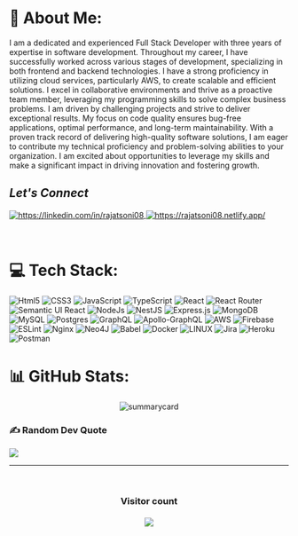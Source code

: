 # 💫 About Me:
I am a dedicated and experienced Full Stack Developer with three years of expertise in
software development. Throughout my career, I have successfully worked across various stages
of development, specializing in both frontend and backend technologies. I have a strong
proficiency in utilizing cloud services, particularly AWS, to create scalable and efficient
solutions.
I excel in collaborative environments and thrive as a proactive team member, leveraging my
programming skills to solve complex business problems. I am driven by challenging projects
and strive to deliver exceptional results. My focus on code quality ensures bug-free
applications, optimal performance, and long-term maintainability.
With a proven track record of delivering high-quality software solutions, I am eager to
contribute my technical proficiency and problem-solving abilities to your organization. I am
excited about opportunities to leverage my skills and make a significant impact in driving
innovation and fostering growth.



<h2><i>Let's Connect</i></h2>


<p align="left">
    <a href="https://linkedin.com/in/amrmuhamedd">
        <img align="center" src="https://img.shields.io/badge/LinkedIn-0077B5?style=for-the-badge&logo=linkedin&logoColor=white" alt="https://linkedin.com/in/rajatsoni08" />
    </a>
    <a href="https://www.amrmuhmedd.com/">
        <img align="center" src="https://img.shields.io/badge/Portfolio-18A303?style=for-the-badge&logo=ionic&logoColor=white" alt="https://rajatsoni08.netlify.app/" />
    </a>
</p>

<br>

# 💻 Tech Stack:
![Html5](https://img.shields.io/badge/HTML5-E34F26?style=for-the-badge&logo=html5&logoColor=white)
![CSS3](https://img.shields.io/badge/css3-%231572B6.svg?style=for-the-badge&logo=css3&logoColor=white)
 ![JavaScript](https://img.shields.io/badge/javascript-%23323330.svg?style=for-the-badge&logo=javascript&logoColor=%23F7DF1E)
 ![TypeScript](https://img.shields.io/badge/typescript-%23007ACC.svg?style=for-the-badge&logo=typescript&logoColor=white)
 ![React](https://img.shields.io/badge/react-%2320232a.svg?style=for-the-badge&logo=react&logoColor=%2361DAFB)
 ![React Router](https://img.shields.io/badge/React_Router-CA4245?style=for-the-badge&logo=react-router&logoColor=white)
 ![Semantic UI React](https://img.shields.io/badge/Semantic%20UI%20React-%2335BDB2.svg?style=for-the-badge&logo=SemanticUIReact&logoColor=white)
![NodeJs](https://img.shields.io/badge/Node.js-339933?style=for-the-badge&logo=nodedotjs&logoColor=white)
 ![NestJS](https://img.shields.io/badge/nestjs-%23E0234E.svg?style=for-the-badge&logo=nestjs&logoColor=white)
 ![Express.js](https://img.shields.io/badge/express.js-%23404d59.svg?style=for-the-badge&logo=express&logoColor=%2361DAFB)
 ![MongoDB](https://img.shields.io/badge/MongoDB-%234ea94b.svg?style=for-the-badge&logo=mongodb&logoColor=white) 
 ![MySQL](https://img.shields.io/badge/mysql-%2300f.svg?style=for-the-badge&logo=mysql&logoColor=white)
 ![Postgres](https://img.shields.io/badge/postgres-%23316192.svg?style=for-the-badge&logo=postgresql&logoColor=white) 
![GraphQL](https://img.shields.io/badge/-GraphQL-E10098?style=for-the-badge&logo=graphql&logoColor=white)
 ![Apollo-GraphQL](https://img.shields.io/badge/-ApolloGraphQL-311C87?style=for-the-badge&logo=apollo-graphql) 
 ![AWS](https://img.shields.io/badge/AWS-%23FF9900.svg?style=for-the-badge&logo=amazon-aws&logoColor=white)
 ![Firebase](https://img.shields.io/badge/firebase-%23039BE5.svg?style=for-the-badge&logo=firebase)
 ![ESLint](https://img.shields.io/badge/ESLint-4B3263?style=for-the-badge&logo=eslint&logoColor=white)
 ![Nginx](https://img.shields.io/badge/nginx-%23009639.svg?style=for-the-badge&logo=nginx&logoColor=white)
 ![Neo4J](https://img.shields.io/badge/Neo4j-008CC1?style=for-the-badge&logo=neo4j&logoColor=white) 
 ![Babel](https://img.shields.io/badge/Babel-F9DC3e?style=for-the-badge&logo=babel&logoColor=black) 
 ![Docker](https://img.shields.io/badge/docker-%230db7ed.svg?style=for-the-badge&logo=docker&logoColor=white)
 ![LINUX](https://img.shields.io/badge/Linux-FCC624?style=for-the-badge&logo=linux&logoColor=black)
 ![Jira](https://img.shields.io/badge/jira-%230A0FFF.svg?style=for-the-badge&logo=jira&logoColor=white)
 ![Heroku](https://img.shields.io/badge/heroku-%23430098.svg?style=for-the-badge&logo=heroku&logoColor=white)
 ![Postman](https://img.shields.io/badge/Postman-FF6C37?style=for-the-badge&logo=postman&logoColor=white)

# 📊 GitHub Stats:
<p align="center"><img src="https://github-profile-summary-cards.vercel.app/api/cards/profile-details?username=amrmuhamedd&theme=tokyonight" alt="summarycard"/> </p>



### ✍️ Random Dev Quote
![](https://quotes-github-readme.vercel.app/api?type=horizontal&theme=radical)


---
<br>
<h3 align="center"> 
  Visitor count <br><br>
  <img  src="https://profile-counter.glitch.me/amrmuhamedd/count.svg" />
</h3>

<!-- Proudly created with GPRM ( https://gprm.itsvg.in ) -->
